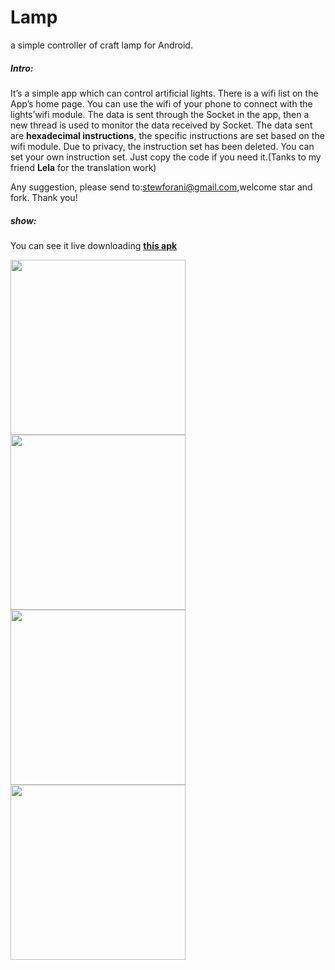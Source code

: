 # Lamp
a simple controller of craft lamp for Android.

##### Intro:

It’s a simple app which can control artificial lights. There is a wifi list on the App’s home page. You can use the wifi of your phone to connect with the lights’wifi module. The data is sent through the Socket in the app, then a new thread is used to monitor the data received by Socket. The data sent are **hexadecimal instructions**, the specific instructions are set based on the wifi module. Due to privacy, the instruction set has been deleted. You can set your own instruction set. Just copy the code if you need it.(Tanks to my friend **Lela** for the translation work)

Any suggestion, please send to:stewforani@gmail.com,welcome star and fork. Thank you! 

##### show:

You can see it live downloading [**this apk**](https://github.com/stewForAni/Lamp/raw/master/app-debug.apk)

<img src="https://github.com/stewForAni/Lamp/blob/master/images/image1.png" width="280"> 
<img src="https://github.com/stewForAni/Lamp/blob/master/images/image2.png" width="280">

<img src="https://github.com/stewForAni/Lamp/blob/master/images/image3.png" width="280">
<img src="https://github.com/stewForAni/Lamp/blob/master/images/image4.png" width="280">
